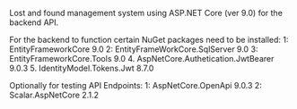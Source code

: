 Lost and found management system using ASP.NET Core (ver 9.0) for the backend API.

For the backend to function certain NuGet packages need to be installed:
1: EntityFrameworkCore 9.0
2: EntityFrameWorkCore.SqlServer 9.0
3: EntityFrameworkCore.Tools 9.0
4. AspNetCore.Authetication.JwtBearer 9.0.3
5. IdentityModel.Tokens.Jwt 8.7.0

Optionally for testing API Endpoints:
1: AspNetCore.OpenApi 9.0.3
2: Scalar.AspNetCore 2.1.2
